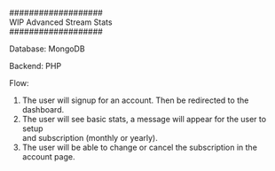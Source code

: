 ###################     
WIP Advanced Stream Stats     
###################     

Database: MongoDB

Backend: PHP 

Flow:    

1. The user will signup for an account. Then be redirected to the dashboard.    
2. The user will see basic stats, a message will appear for the user to setup     
    and subscription (monthly or yearly).    
3. The user will be able to change or cancel the subscription in the account page. 